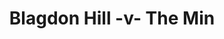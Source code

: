 ---
year: "2016"
serialNumber: "0476" 
game: "Blagdon Hill"
title: "Blagdon Hill -v- The Min"
gameLocation: ""
gameDate: ""
result: ""
resultType: ""
type: "game"
---